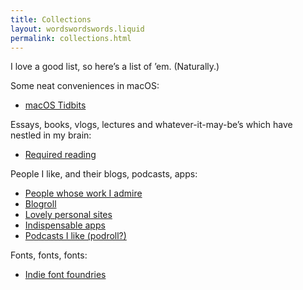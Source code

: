 ```yaml
---
title: Collections
layout: wordswordswords.liquid
permalink: collections.html
---
```


I love a good list, so here’s a list of ’em. (Naturally.)

Some neat conveniences in macOS:

- <a href="https://macos-tidbits.lai.nz" target="_blank">macOS Tidbits</a>

Essays, books, vlogs, lectures and whatever-it-may-be’s which have nestled in my
brain:

- [Required reading](/readings)

People I like, and their blogs, podcasts, apps:

- [People whose work I admire](/people)
- [Blogroll](/blogroll)
- [Lovely personal sites](/small-web)
- [Indispensable apps](/approll)
- [Podcasts I like (podroll?)](/podroll)

Fonts, fonts, fonts:

- [Indie font foundries](/font-foundries)
